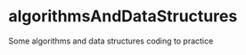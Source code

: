 algorithmsAndDataStructures
===========================

Some algorithms and data structures coding to practice
